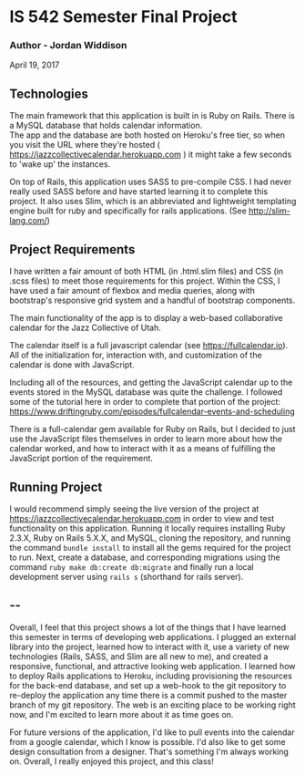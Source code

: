 # IS 542 Semester Final Project

### Author - Jordan Widdison
April 19, 2017

## Technologies

The main framework that this application is built in is Ruby on Rails.  There is a MySQL database that holds calendar information.  
The app and the database are both hosted on Heroku's free tier, so when you visit the URL where they're hosted ( https://jazzcollectivecalendar.herokuapp.com ) it might take a few seconds to 'wake up' the instances.

On top of Rails, this application uses SASS to pre-compile CSS.  I had never really used SASS before and have started learning it to complete this project.  It also uses Slim, which is an abbreviated and lightweight templating engine built for ruby and specifically for rails applications.  (See http://slim-lang.com/)

## Project Requirements

I have written a fair amount of both HTML (in .html.slim files) and CSS (in .scss files) to meet those requirements for this project.  Within the CSS, I have used a fair amount of flexbox and media queries, along with bootstrap's responsive grid system and a handful of bootstrap components.

The main functionality of the app is to display a web-based collaborative calendar for the Jazz Collective of Utah.

The calendar itself is a full javascript calendar (see https://fullcalendar.io).  All of the initialization for, interaction with, and customization of the calendar is done with JavaScript.  

Including all of the resources, and getting the JavaScript calendar up to the events stored in the MySQL database was quite the challenge.  I followed some of the tutorial here in order to complete that portion of the project: https://www.driftingruby.com/episodes/fullcalendar-events-and-scheduling

There is a full-calendar gem available for Ruby on Rails, but I decided to just use the JavaScript files themselves in order to learn more about how the calendar worked, and how to interact with it as a means of fulfilling the JavaScript portion of the requirement.

## Running Project

I would recommend simply seeing the live version of the project at https://jazzcollectivecalendar.herokuapp.com in order to view and test functionality on this application.  Running it locally requires installing Ruby 2.3.X, Ruby on Rails 5.X.X, and MySQL, cloning the repository, and running the command `bundle install` to install all the gems required for the project to run.
Next, create a database, and corresponding migrations using the command `ruby make db:create db:migrate` and finally run a local development server using `rails s` (shorthand for rails server).

## --

Overall, I feel that this project shows a lot of the things that I have learned this semester in terms of developing web applications.  I plugged an external library into the project, learned how to interact with it, use a variety of new technologies (Rails, SASS, and Slim are all new to me), and created a responsive, functional, and attractive looking web application.  I learned how to deploy Rails applications to Heroku, including provisioning the resources for the back-end database, and set up a web-hook to the git repository to re-deploy the application any time there is a commit pushed to the master branch of my git repository.  The web is an exciting place to be working right now, and I'm excited to learn more about it as time goes on.

For future versions of the application, I'd like to pull events into the calendar from a google calendar, which I know is possible.
I'd also like to get some design consultation from a designer.  That's something I'm always working on.
Overall, I really enjoyed this project, and this class!
